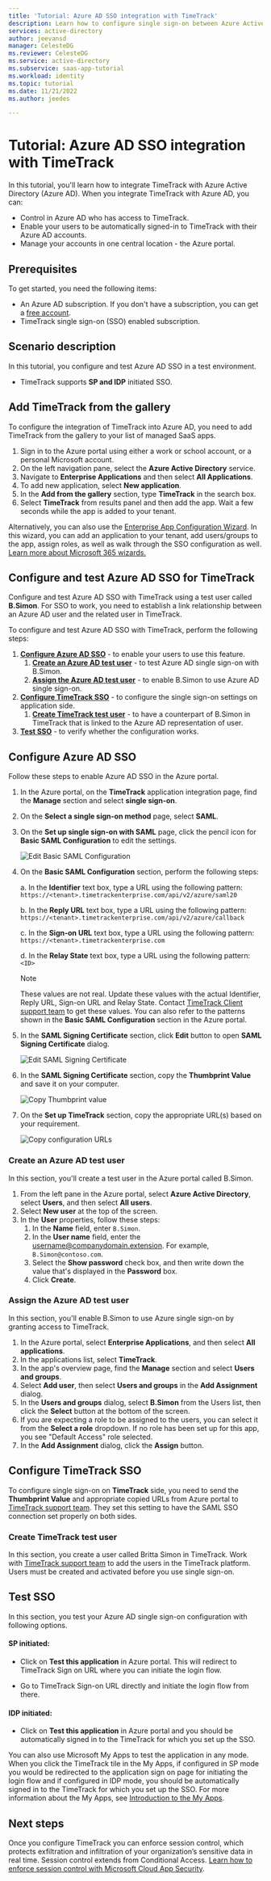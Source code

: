 ```yaml
---
title: 'Tutorial: Azure AD SSO integration with TimeTrack'
description: Learn how to configure single sign-on between Azure Active Directory and TimeTrack.
services: active-directory
author: jeevansd
manager: CelesteDG
ms.reviewer: CelesteDG
ms.service: active-directory
ms.subservice: saas-app-tutorial
ms.workload: identity
ms.topic: tutorial
ms.date: 11/21/2022
ms.author: jeedes

---
```


# Tutorial: Azure AD SSO integration with TimeTrack

In this tutorial, you'll learn how to integrate TimeTrack with Azure Active Directory (Azure AD). When you integrate TimeTrack with Azure AD, you can:

* Control in Azure AD who has access to TimeTrack.
* Enable your users to be automatically signed-in to TimeTrack with their Azure AD accounts.
* Manage your accounts in one central location - the Azure portal.

## Prerequisites

To get started, you need the following items:

* An Azure AD subscription. If you don't have a subscription, you can get a [free account](https://azure.microsoft.com/free/).
* TimeTrack single sign-on (SSO) enabled subscription.

## Scenario description

In this tutorial, you configure and test Azure AD SSO in a test environment.

* TimeTrack supports **SP and IDP** initiated SSO.

## Add TimeTrack from the gallery

To configure the integration of TimeTrack into Azure AD, you need to add TimeTrack from the gallery to your list of managed SaaS apps.

1. Sign in to the Azure portal using either a work or school account, or a personal Microsoft account.
1. On the left navigation pane, select the **Azure Active Directory** service.
1. Navigate to **Enterprise Applications** and then select **All Applications**.
1. To add new application, select **New application**.
1. In the **Add from the gallery** section, type **TimeTrack** in the search box.
1. Select **TimeTrack** from results panel and then add the app. Wait a few seconds while the app is added to your tenant.

 Alternatively, you can also use the [Enterprise App Configuration Wizard](https://portal.office.com/AdminPortal/home?Q=Docs#/azureadappintegration). In this wizard, you can add an application to your tenant, add users/groups to the app, assign roles, as well as walk through the SSO configuration as well. [Learn more about Microsoft 365 wizards.](/microsoft-365/admin/misc/azure-ad-setup-guides)

## Configure and test Azure AD SSO for TimeTrack

Configure and test Azure AD SSO with TimeTrack using a test user called **B.Simon**. For SSO to work, you need to establish a link relationship between an Azure AD user and the related user in TimeTrack.

To configure and test Azure AD SSO with TimeTrack, perform the following steps:

1. **[Configure Azure AD SSO](#configure-azure-ad-sso)** - to enable your users to use this feature.
    1. **[Create an Azure AD test user](#create-an-azure-ad-test-user)** - to test Azure AD single sign-on with B.Simon.
    1. **[Assign the Azure AD test user](#assign-the-azure-ad-test-user)** - to enable B.Simon to use Azure AD single sign-on.
1. **[Configure TimeTrack SSO](#configure-timetrack-sso)** - to configure the single sign-on settings on application side.
    1. **[Create TimeTrack test user](#create-timetrack-test-user)** - to have a counterpart of B.Simon in TimeTrack that is linked to the Azure AD representation of user.
1. **[Test SSO](#test-sso)** - to verify whether the configuration works.

## Configure Azure AD SSO

Follow these steps to enable Azure AD SSO in the Azure portal.

1. In the Azure portal, on the **TimeTrack** application integration page, find the **Manage** section and select **single sign-on**.
1. On the **Select a single sign-on method** page, select **SAML**.
1. On the **Set up single sign-on with SAML** page, click the pencil icon for **Basic SAML Configuration** to edit the settings.

   ![Edit Basic SAML Configuration](common/edit-urls.png)

1. On the **Basic SAML Configuration** section, perform the following steps:

    a. In the **Identifier** text box, type a URL using the following pattern:
    `https://<tenant>.timetrackenterprise.com/api/v2/azure/saml20`

    b. In the **Reply URL** text box, type a URL using the following pattern:
    `https://<tenant>.timetrackenterprise.com/api/v2/azure/callback`

    c. In the **Sign-on URL** text box, type a URL using the following pattern:
    `https://<tenant>.timetrackenterprise.com`

    d. In the **Relay State** text box, type a URL using the following pattern:
    `<ID>`

    > [!NOTE]
    > These values are not real. Update these values with the actual Identifier, Reply URL, Sign-on URL and Relay State. Contact [TimeTrack Client support team](mailto:info@timetrackapp.com) to get these values. You can also refer to the patterns shown in the **Basic SAML Configuration** section in the Azure portal.

1. In the **SAML Signing Certificate** section, click **Edit** button to open **SAML Signing Certificate** dialog.

	![Edit SAML Signing Certificate](common/edit-certificate.png)

1. In the **SAML Signing Certificate** section, copy the **Thumbprint Value** and save it on your computer.

    ![Copy Thumbprint value](common/copy-thumbprint.png)

1. On the **Set up TimeTrack** section, copy the appropriate URL(s) based on your requirement.

	![Copy configuration URLs](common/copy-configuration-urls.png)

### Create an Azure AD test user

In this section, you'll create a test user in the Azure portal called B.Simon.

1. From the left pane in the Azure portal, select **Azure Active Directory**, select **Users**, and then select **All users**.
1. Select **New user** at the top of the screen.
1. In the **User** properties, follow these steps:
   1. In the **Name** field, enter `B.Simon`.  
   1. In the **User name** field, enter the username@companydomain.extension. For example, `B.Simon@contoso.com`.
   1. Select the **Show password** check box, and then write down the value that's displayed in the **Password** box.
   1. Click **Create**.

### Assign the Azure AD test user

In this section, you'll enable B.Simon to use Azure single sign-on by granting access to TimeTrack.

1. In the Azure portal, select **Enterprise Applications**, and then select **All applications**.
1. In the applications list, select **TimeTrack**.
1. In the app's overview page, find the **Manage** section and select **Users and groups**.
1. Select **Add user**, then select **Users and groups** in the **Add Assignment** dialog.
1. In the **Users and groups** dialog, select **B.Simon** from the Users list, then click the **Select** button at the bottom of the screen.
1. If you are expecting a role to be assigned to the users, you can select it from the **Select a role** dropdown. If no role has been set up for this app, you see "Default Access" role selected.
1. In the **Add Assignment** dialog, click the **Assign** button.

## Configure TimeTrack SSO

To configure single sign-on on **TimeTrack** side, you need to send the **Thumbprint Value** and appropriate copied URLs from Azure portal to [TimeTrack support team](mailto:info@timetrackapp.com). They set this setting to have the SAML SSO connection set properly on both sides.

### Create TimeTrack test user

In this section, you create a user called Britta Simon in TimeTrack. Work with [TimeTrack support team](mailto:info@timetrackapp.com) to add the users in the TimeTrack platform. Users must be created and activated before you use single sign-on.

## Test SSO 

In this section, you test your Azure AD single sign-on configuration with following options. 

#### SP initiated:

* Click on **Test this application** in Azure portal. This will redirect to TimeTrack Sign on URL where you can initiate the login flow.  

* Go to TimeTrack Sign-on URL directly and initiate the login flow from there.

#### IDP initiated:

* Click on **Test this application** in Azure portal and you should be automatically signed in to the TimeTrack for which you set up the SSO. 

You can also use Microsoft My Apps to test the application in any mode. When you click the TimeTrack tile in the My Apps, if configured in SP mode you would be redirected to the application sign on page for initiating the login flow and if configured in IDP mode, you should be automatically signed in to the TimeTrack for which you set up the SSO. For more information about the My Apps, see [Introduction to the My Apps](../user-help/my-apps-portal-end-user-access.md).

## Next steps

Once you configure TimeTrack you can enforce session control, which protects exfiltration and infiltration of your organization’s sensitive data in real time. Session control extends from Conditional Access. [Learn how to enforce session control with Microsoft Cloud App Security](/cloud-app-security/proxy-deployment-aad).